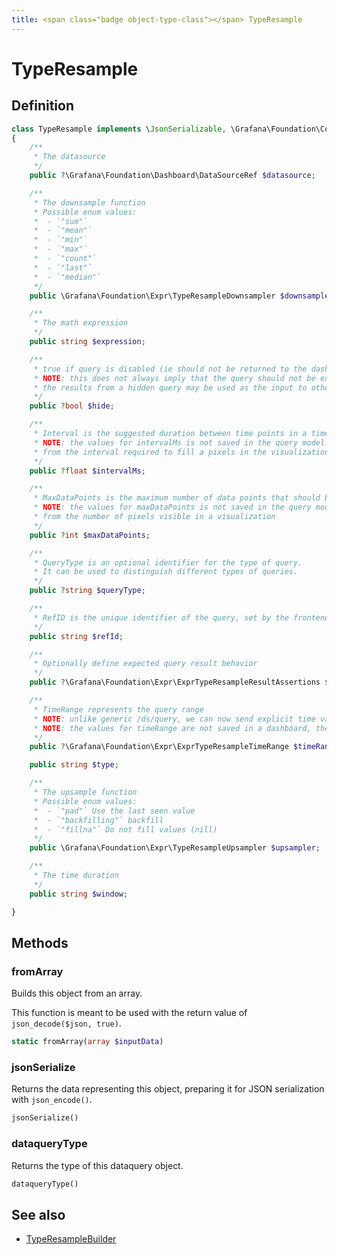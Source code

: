 ```yaml
---
title: <span class="badge object-type-class"></span> TypeResample
---
```

# <span class="badge object-type-class"></span> TypeResample

## Definition

```php
class TypeResample implements \JsonSerializable, \Grafana\Foundation\Cog\Dataquery
{
    /**
     * The datasource
     */
    public ?\Grafana\Foundation\Dashboard\DataSourceRef $datasource;

    /**
     * The downsample function
     * Possible enum values:
     *  - `"sum"` 
     *  - `"mean"` 
     *  - `"min"` 
     *  - `"max"` 
     *  - `"count"` 
     *  - `"last"` 
     *  - `"median"` 
     */
    public \Grafana\Foundation\Expr\TypeResampleDownsampler $downsampler;

    /**
     * The math expression
     */
    public string $expression;

    /**
     * true if query is disabled (ie should not be returned to the dashboard)
     * NOTE: this does not always imply that the query should not be executed since
     * the results from a hidden query may be used as the input to other queries (SSE etc)
     */
    public ?bool $hide;

    /**
     * Interval is the suggested duration between time points in a time series query.
     * NOTE: the values for intervalMs is not saved in the query model.  It is typically calculated
     * from the interval required to fill a pixels in the visualization
     */
    public ?float $intervalMs;

    /**
     * MaxDataPoints is the maximum number of data points that should be returned from a time series query.
     * NOTE: the values for maxDataPoints is not saved in the query model.  It is typically calculated
     * from the number of pixels visible in a visualization
     */
    public ?int $maxDataPoints;

    /**
     * QueryType is an optional identifier for the type of query.
     * It can be used to distinguish different types of queries.
     */
    public ?string $queryType;

    /**
     * RefID is the unique identifier of the query, set by the frontend call.
     */
    public string $refId;

    /**
     * Optionally define expected query result behavior
     */
    public ?\Grafana\Foundation\Expr\ExprTypeResampleResultAssertions $resultAssertions;

    /**
     * TimeRange represents the query range
     * NOTE: unlike generic /ds/query, we can now send explicit time values in each query
     * NOTE: the values for timeRange are not saved in a dashboard, they are constructed on the fly
     */
    public ?\Grafana\Foundation\Expr\ExprTypeResampleTimeRange $timeRange;

    public string $type;

    /**
     * The upsample function
     * Possible enum values:
     *  - `"pad"` Use the last seen value
     *  - `"backfilling"` backfill
     *  - `"fillna"` Do not fill values (nill)
     */
    public \Grafana\Foundation\Expr\TypeResampleUpsampler $upsampler;

    /**
     * The time duration
     */
    public string $window;

}
```
## Methods

### <span class="badge object-method"></span> fromArray

Builds this object from an array.

This function is meant to be used with the return value of `json_decode($json, true)`.

```php
static fromArray(array $inputData)
```

### <span class="badge object-method"></span> jsonSerialize

Returns the data representing this object, preparing it for JSON serialization with `json_encode()`.

```php
jsonSerialize()
```

### <span class="badge object-method"></span> dataqueryType

Returns the type of this dataquery object.

```php
dataqueryType()
```

## See also

 * <span class="badge builder"></span> [TypeResampleBuilder](./builder-TypeResampleBuilder.md)
